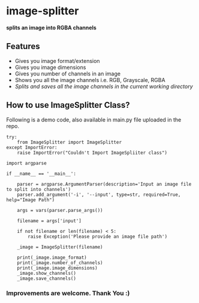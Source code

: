 # image-splitter

**splits an image into RGBA channels**

## Features

* Gives you image format/extension
* Gives you image dimensions
* Gives you number of channels in an image
* Shows you all the image channels i.e. RGB, Grayscale, RGBA
* *_Splits and saves all the image channels in the current working directory_*

## How to use ImageSplitter Class?

Following is a demo code, also available in main.py file uploaded in the repo.

```
try:
    from ImageSplitter import ImageSplitter
except ImportError:
    raise ImportError("Couldn't Import ImageSpliiter class")

import argparse

if __name__ == '__main__':
    
    parser = argparse.ArgumentParser(description='Input an image file to split into channels')
    parser.add_argument('-i', '--input', type=str, required=True, help="Image Path")

    args = vars(parser.parse_args())

    filename = args['input']

    if not filename or len(filename) < 5:
        raise Exception('Please provide an image file path')

    _image = ImageSplitter(filename)
    
    print(_image.image_format)
    print(_image.number_of_channels)
    print(_image.image_dimensions)
    _image.show_channels()
    _image.save_channels()
```

### Improvements are welcome. Thank You :)
